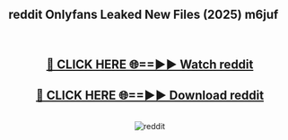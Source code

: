 <h2>reddit Onlyfans Leaked New Files (2025) m6juf</h2>
<br>
<div align="center">
<h2><a href="https://mediafiles.top/reddit&ref=git" rel="nofollow">🔴 CLICK HERE 🌐==►► Watch reddit</a></h2>
<h2><a href="https://mediafiles.top/reddit&ref=git" rel="nofollow">🔴 CLICK HERE 🌐==►► Download reddit</a></h2>
<br>
<a href="https://mediafiles.top/reddit&ref=git" rel="nofollow" data-target="animated-image.originalLink"><img src="https://i.ibb.co.com/xMMVF88/686577567.gif" alt="reddit" style="max-width: 100%; display: inline-block;" data-target="animated-image.originalImage"></a>
</div>
<br>
<br>